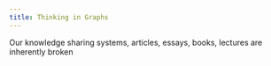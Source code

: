 ```yaml
---
title: Thinking in Graphs
---
```


Our knowledge sharing systems, articles, essays, books, lectures are inherently broken
